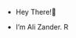 - Hey There!👋

- I’m Ali Zander. R

<!---
Galaxiplan/Galaxiplan is a ✨ special ✨ repository because its `README.md` (this file) appears on your GitHub profile.
You can click the Preview link to take a look at your changes.
--->
